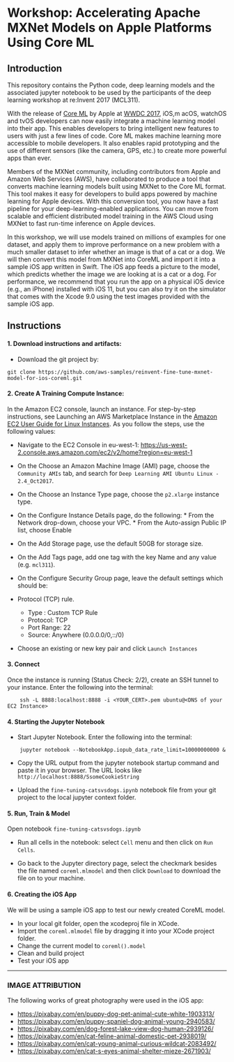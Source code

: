 # Workshop: Accelerating Apache MXNet Models on Apple Platforms Using Core ML

## Introduction

This repository contains the Python code, deep learning models and the associated jupyter notebook to be used by the participants of the deep learning workshop at re:Invent 2017 (MCL311).

With the release of [Core
ML](https://developer.apple.com/machine-learning/) by Apple at [WWDC 2017](https://developer.apple.com/videos/play/wwdc2017/703/), iOS,m acOS, watchOS and tvOS developers can now easily integrate a machine learning model into their app. This enables developers to bring intelligent new features to users with just a few lines of code. Core ML makes machine learning more accessible to mobile developers. It also enables rapid prototyping and the use of different sensors (like the camera, GPS, etc.) to create more powerful apps than ever.

Members of the MXNet community, including contributors from Apple and Amazon Web Services (AWS), have collaborated to produce a tool that converts machine learning models built using MXNet to the Core ML format. This tool makes it easy for developers to build apps powered by machine learning for Apple devices. With this conversion tool, you now have a fast pipeline for your deep-learning-enabled applications. You can move from scalable and efficient distributed model training in the AWS Cloud using MXNet to fast run-time inference on Apple devices.

In this workshop, we will use models trained on millions of examples for one dataset, and apply them to improve performance on a new problem with a much smaller dataset to infer whether an image is that of a cat or a dog. We will then convert this model from MXNet into CoreML and import it into a sample iOS app written in Swift. The iOS app feeds a picture to the model, which predicts whether the image we are looking at is a cat or a dog. For performance, we recommend that you run the app on a physical iOS device (e.g., an iPhone) installed with iOS 11, but you can also try it on the simulator that comes with the Xcode 9.0 using the test images provided with the sample iOS app.

## Instructions

#### 1. Download instructions and artifacts:
* Download the git project by:
```
git clone https://github.com/aws-samples/reinvent-fine-tune-mxnet-model-for-ios-coreml.git
```

#### 2. Create A Training Compute Instance:
In the Amazon EC2 console, launch an instance. For step-by-step instructions, see Launching an AWS Marketplace Instance in the [Amazon EC2 User Guide for Linux Instances](http://docs.aws.amazon.com/AWSEC2/latest/UserGuide/launch-marketplace-console.html). As you follow the steps, use the following values:

   * Navigate to the EC2 Console in eu-west-1: https://us-west-2.console.aws.amazon.com/ec2/v2/home?region=eu-west-1

   * On the Choose an Amazon Machine Image (AMI) page, choose the `Community AMIs` tab, and search for `Deep Learning AMI Ubuntu Linux - 2.4_Oct2017`.

   * On the Choose an Instance Type page, choose the `p2.xlarge` instance type.

   * On the Configure Instance Details page, do the following:
    * From the Network drop-down, choose your VPC.
    * From the Auto-assign Public IP list, choose Enable
   * On the Add Storage page, use the default 50GB for storage size.
   * On the Add Tags page, add one tag with the key Name and any value (e.g. `mcl311`).
   * On the Configure Security Group page, leave the default settings which should be:
   * Protocol (TCP) rule.
     * Type : Custom TCP Rule
     * Protocol: TCP
     * Port Range: 22
     * Source: Anywhere (0.0.0.0/0,::/0)
   * Choose an existing or new key pair and click `Launch Instances`

#### 3. Connect
Once the instance is running (Status Check: 2/2), create an SSH tunnel to your instance. Enter the following into the terminal:
```
    ssh -L 8888:localhost:8888 -i <YOUR_CERT>.pem ubuntu@<DNS of your EC2 Instance>
```  

#### 4. Starting the Jupyter Notebook
   * Start Jupyter Notebook. Enter the following into the terminal:
```
    jupyter notebook --NotebookApp.iopub_data_rate_limit=10000000000 &
```

   * Copy the URL output from the jupyter notebook startup command and paste it in your browser. The URL looks like `http://localhost:8888/SsomeCookieString`

   * Upload the `fine-tuning-catsvsdogs.ipynb` notebook file from your git project to the local jupyter context folder.

#### 5. Run, Train & Model
Open notebook `fine-tuning-catsvsdogs.ipynb`

   * Run all cells in the notebook: select `Cell` menu and then click on `Run Cells`.

   * Go back to the Jupyter directory page, select the checkmark besides the file named `coreml.mlmodel` and then click `Download` to download the file on to your machine.

#### 6. Creating the iOS App
We will be using a sample iOS app to test our newly created CoreML model.

   * In your local git folder, open the xcodeproj file in XCode.
   * Import the `coreml.mlmodel` file by dragging it into your XCode project folder.
   * Change the current model to `coreml().model`
   * Clean and build project
   * Test your iOS app

____

### IMAGE ATTRIBUTION
The following works of great photography were used in the iOS app:
* https://pixabay.com/en/puppy-dog-pet-animal-cute-white-1903313/
* https://pixabay.com/en/puppy-spaniel-dog-animal-young-2940583/
* https://pixabay.com/en/dog-forest-lake-view-dog-human-2939126/
* https://pixabay.com/en/cat-feline-animal-domestic-pet-2938019/
* https://pixabay.com/en/cat-young-animal-curious-wildcat-2083492/
* https://pixabay.com/en/cat-s-eyes-animal-shelter-mieze-2671903/
